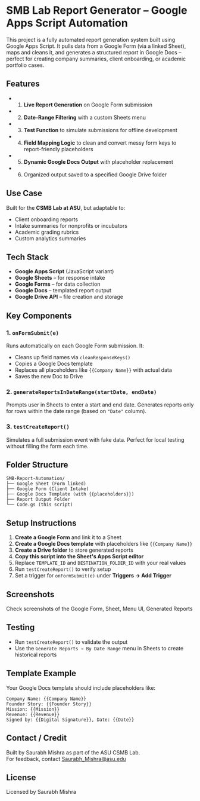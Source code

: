 
# SMB Lab Report Generator – Google Apps Script Automation

This project is a fully automated report generation system built using Google Apps Script. It pulls data from a Google Form (via a linked Sheet), maps and cleans it, and generates a structured report in Google Docs – perfect for creating company summaries, client onboarding, or academic portfolio cases.

## Features

- 1. **Live Report Generation** on Google Form submission
- 2. **Date-Range Filtering** with a custom Sheets menu
- 3. **Test Function** to simulate submissions for offline development
- 4. **Field Mapping Logic** to clean and convert messy form keys to report-friendly placeholders
- 5. **Dynamic Google Docs Output** with placeholder replacement
- 6. Organized output saved to a specified Google Drive folder

## Use Case

Built for the **CSMB Lab at ASU**, but adaptable to:
- Client onboarding reports
- Intake summaries for nonprofits or incubators
- Academic grading rubrics
- Custom analytics summaries

## Tech Stack

- **Google Apps Script** (JavaScript variant)
- **Google Sheets** – for response intake
- **Google Forms** – for data collection
- **Google Docs** – templated report output
- **Google Drive API** – file creation and storage

## Key Components

### 1. `onFormSubmit(e)`
Runs automatically on each Google Form submission. It:
- Cleans up field names via `cleanResponseKeys()`
- Copies a Google Docs template
- Replaces all placeholders like `{{Company Name}}` with actual data
- Saves the new Doc to Drive

### 2. `generateReportsInDateRange(startDate, endDate)`
Prompts user in Sheets to enter a start and end date. Generates reports only for rows within the date range (based on `"Date"` column).

### 3. `testCreateReport()`
Simulates a full submission event with fake data. Perfect for local testing without filling the form each time.

## Folder Structure

```
SMB-Report-Automation/
├── Google Sheet (Form linked)
├── Google Form (Client Intake)
├── Google Docs Template (with {{placeholders}})
├── Report Output Folder
└── Code.gs (this script)
```

## Setup Instructions

1. **Create a Google Form** and link it to a Sheet
2. **Create a Google Docs template** with placeholders like `{{Company Name}}`
3. **Create a Drive folder** to store generated reports
4. **Copy this script into the Sheet's Apps Script editor**
5. Replace `TEMPLATE_ID` and `DESTINATION_FOLDER_ID` with your real values
6. Run `testCreateReport()` to verify setup
7. Set a trigger for `onFormSubmit(e)` under **Triggers → Add Trigger**


## Screenshots

Check screenshots of the Google Form, Sheet, Menu UI, Generated Reports



## Testing

- Run `testCreateReport()` to validate the output
- Use the `Generate Reports → By Date Range` menu in Sheets to create historical reports



## Template Example

Your Google Docs template should include placeholders like:

```
Company Name: {{Company Name}}
Founder Story: {{Founder Story}}
Mission: {{Mission}}
Revenue: {{Revenue}}
Signed by: {{Digital Signature}}, Date: {{Date}}
```

## Contact / Credit

Built by Saurabh Mishra as part of the ASU CSMB Lab.  
For feedback, contact Saurabh_Mishra@asu.edu


## License

Licensed by Saurabh Mishra
